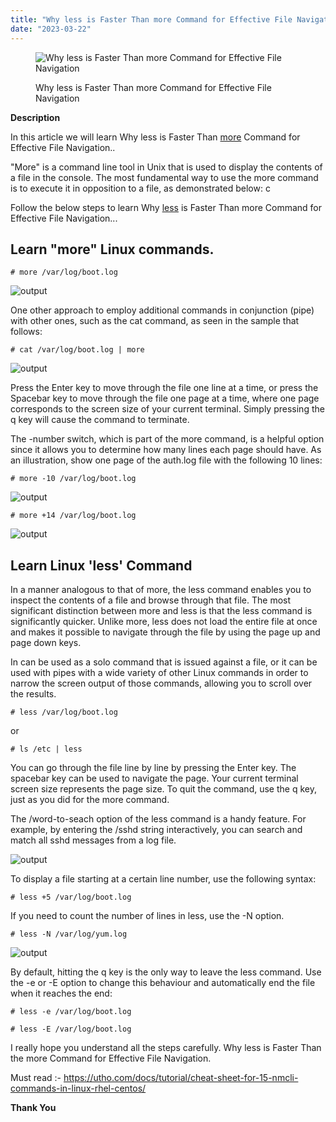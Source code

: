```yaml
---
title: "Why less is Faster Than more Command for Effective File Navigation"
date: "2023-03-22"
---
```


<figure>

![Why less is Faster Than more Command for Effective File Navigation](images/Why-_less_-is-Faster-Than-_more_-Command-for-Effective-File-Navigation-1-1024x576.png)

<figcaption>

Why less is Faster Than more Command for Effective File Navigation

</figcaption>

</figure>

**Description**

In this article we will learn Why less is Faster Than [more](https://utho.com/docs/tutorial/cheat-sheet-for-15-nmcli-commands-in-linux-rhel-centos/) Command for Effective File Navigation..

"More" is a command line tool in Unix that is used to display the contents of a file in the console. The most fundamental way to use the more command is to execute it in opposition to a file, as demonstrated below: c

Follow the below steps to learn Why [less](https://en.wikipedia.org/wiki/Less_(Unix)) is Faster Than more Command for Effective File Navigation...

## Learn "more" Linux commands.

```
# more /var/log/boot.log 
```

![output](images/image-460.png)

One other approach to employ additional commands in conjunction (pipe) with other ones, such as the cat command, as seen in the sample that follows:

```
# cat /var/log/boot.log | more 
```

![output](images/image-461.png)

Press the Enter key to move through the file one line at a time, or press the Spacebar key to move through the file one page at a time, where one page corresponds to the screen size of your current terminal. Simply pressing the q key will cause the command to terminate.

The -number switch, which is part of the more command, is a helpful option since it allows you to determine how many lines each page should have. As an illustration, show one page of the auth.log file with the following 10 lines:

```
# more -10 /var/log/boot.log 
```

![output](images/image-462.png)

```
# more +14 /var/log/boot.log 
```

![output](images/image-463.png)

## Learn Linux 'less' Command

In a manner analogous to that of more, the less command enables you to inspect the contents of a file and browse through that file. The most significant distinction between more and less is that the less command is significantly quicker. Unlike more, less does not load the entire file at once and makes it possible to navigate through the file by using the page up and page down keys.

In can be used as a solo command that is issued against a file, or it can be used with pipes with a wide variety of other Linux commands in order to narrow the screen output of those commands, allowing you to scroll over the results.

```
# less /var/log/boot.log 
```

or

```
# ls /etc | less 
```

You can go through the file line by line by pressing the Enter key. The spacebar key can be used to navigate the page. Your current terminal screen size represents the page size. To quit the command, use the q key, just as you did for the more command.

The /word-to-seach option of the less command is a handy feature. For example, by entering the /sshd string interactively, you can search and match all sshd messages from a log file.

![output](images/image-464-1024x708.png)

To display a file starting at a certain line number, use the following syntax:

```
# less +5 /var/log/boot.log 
```

If you need to count the number of lines in less, use the -N option.

```
# less -N /var/log/yum.log 
```

![output](images/image-465-1024x951.png)

By default, hitting the q key is the only way to leave the less command. Use the -e or -E option to change this behaviour and automatically end the file when it reaches the end:

```
# less -e /var/log/boot.log 
```

```
# less -E /var/log/boot.log 
```

I really hope you understand all the steps carefully. Why less is Faster Than the more Command for Effective File Navigation.

Must read :- https://utho.com/docs/tutorial/cheat-sheet-for-15-nmcli-commands-in-linux-rhel-centos/

**Thank You**

